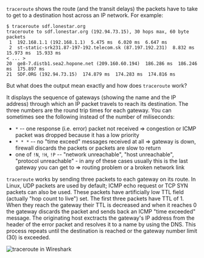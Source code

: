 `traceroute` shows the route (and the transit delays) the packets have to take to get to a destination host across an IP network. For example:

    $ traceroute sdf.lonestar.org
    traceroute to sdf.lonestar.org (192.94.73.15), 30 hops max, 60 byte packets
     1  192.168.1.1 (192.168.1.1)  5.475 ms  6.020 ms  6.647 ms
     2  st-static-srk231.87-197-192.telecom.sk (87.197.192.231)  8.832 ms  15.973 ms  15.933 ms
    < ... >
    20  ge8-7.distb1.sea2.hopone.net (209.160.60.194)  186.286 ms  186.246 ms  175.897 ms
    21  SDF.ORG (192.94.73.15)  174.879 ms  174.283 ms  174.816 ms

But what does the output mean exactly and how does `traceroute` work?

It displays the sequence of gateways (showing the name and the IP address) through which an IP packet travels to reach its destination. The three numbers are the round trip times for each gateway. You can sometimes see the following instead of the number of miliseconds:

 * `*` -- one response (i.e. error) packet not received => congestion or ICMP packet was dropped because it has a low priority
 * `* * *` -- no "time exceed" messages received at all => gateway is down, firewall discards the packets or packets are slow to return
 * one of `!N`, `!H`, `!P` -- "network unreachable", "host unreachable", "protocol unreachable" - in any of these cases usually this is the last gateway you can get to => routing problem or a broken network link

`traceroute` works by sending three packets to each gateway on its route. In Linux, UDP packets are used by default; ICMP echo request or TCP SYN packets can also be used. These packets have artificially low TTL field (actually "hop count to live") set. The first three packets have TTL of 1. When they reach the gateway their TTL is decreased and when it reaches 0 the gateway discards the packet and sends back an ICMP "time exceeded" message. The originating host exctracts the gateway's IP address from the header of the error packet and resolves it to a name by using the DNS. This process repeats until the destination is reached or the gateway number limit (30) is exceeded.

![traceroute in Wireshark](https://raw.github.com/jreisinger/blog/master/files/wireshark-traceroute.png "traceroute in Wireshark")
